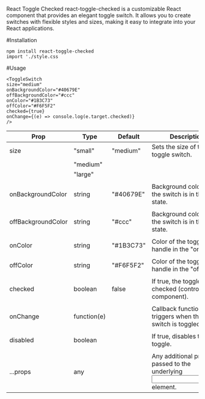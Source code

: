 React Toggle Checked
react-toggle-checked is a customizable React component that provides an elegant toggle switch. It allows you to create switches with flexible styles and sizes, making it easy to integrate into your React applications.

#Installation
```
npm install react-toggle-checked
import './style.css

```

#Usage
```
<ToggleSwitch
size="medium"
onBackgroundColor="#40679E"
offBackgroundColor="#ccc"
onColor="#1B3C73"
offColor="#F6F5F2"
checked={true}
onChange={(e) => console.log(e.target.checked)}
/>
```

| Prop                 | Type          |  Default      |  Description
| -------------        | ------------- |  ------       |  ------------
| size                 |  "small"      |  "medium"     | Sets the size of the toggle switch.
|                      |  "medium"     |               |
|                      |  "large"      |               |
|                      |               |               |
| onBackgroundColor    | string        |  "#40679E"    | Background color when the switch is in the "on" state.
|                      |               |               |
| offBackgroundColor   | string        |  "#ccc"       | Background color when the switch is in the "off" state.
|                      |               |               |
| onColor              | string        | "#1B3C73"     | Color of the toggle handle in the "on" state.
|                      |               |               |
| offColor             | string        | "#F6F5F2"     | Color of the toggle handle in the "off" state.
|                      |               |               |
| checked              | boolean       |   false       | If true, the toggle is checked (controlled component).
|                      |               |               |  
| onChange             | function(e)   |               |  Callback function that triggers when the switch is toggled
|                      |               |               | 
| disabled             |  boolean      |               | If true, disables the toggle.
|                      |               |               |
| ...props             |  any          |               | Any additional props are passed to the underlying <input> element.
